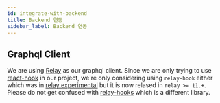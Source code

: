 ```yaml
---
id: integrate-with-backend
title: Backend 연동
sidebar_label: Backend 연동
---
```


## Graphql Client

We are using [Relay](https://relay.dev) as our graphql client. Since we are only trying to use [react-hook](https://reactjs.org/docs/hooks-intro.html) in our project, we're only considering using `relay-hook` either which was in [relay experimental](https://relay.dev/docs/en/experimental/a-guided-tour-of-relay) but it is now relased in `relay >= 11.+`. Please do not get confused with [relay-hooks](https://github.com/relay-tools/relay-hooks) which is a different library.
